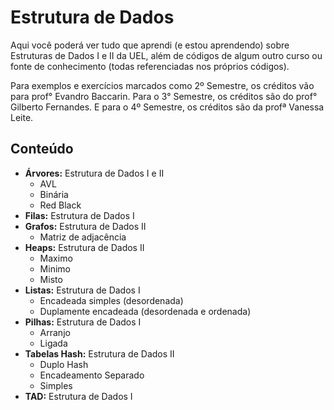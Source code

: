 # Estrutura de Dados

Aqui você poderá ver tudo que aprendi (e estou aprendendo) sobre Estruturas de Dados I e II da UEL, além de códigos de algum outro curso ou fonte de conhecimento (todas referenciadas nos próprios códigos). 

Para exemplos e exercícios marcados como 2º Semestre, os créditos vão para prof° Evandro Baccarin. Para o 3° Semestre, os créditos são do prof° Gilberto Fernandes. E para o 4º Semestre, os créditos são da profª Vanessa Leite.

## Conteúdo

* **Árvores:** Estrutura de Dados I e II
    - AVL
    - Binária
    - Red Black
* **Filas:** Estrutura de Dados I
* **Grafos:** Estrutura de Dados II
    - Matriz de adjacência
* **Heaps:** Estrutura de Dados II
    - Maximo 
    - Minimo
    - Misto
* **Listas:** Estrutura de Dados I
    - Encadeada simples (desordenada)
    - Duplamente encadeada (desordenada e ordenada)
* **Pilhas:** Estrutura de Dados I
    - Arranjo
    - Ligada
* **Tabelas Hash:** Estrutura de Dados II
    - Duplo Hash
    - Encadeamento Separado
    - Simples
* **TAD:** Estrutura de Dados I